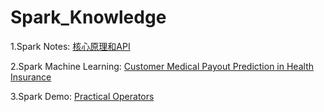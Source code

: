 # Spark_Knowledge

1.Spark Notes: [核心原理和API](https://github.com/JohnsRun/Spark_Knowledge/blob/main/Spark%E6%A0%B8%E5%BF%83%E5%8E%9F%E7%90%86%E5%92%8CAPI.md)

2.Spark Machine Learning: [Customer Medical Payout Prediction in Health Insurance](https://github.com/JohnsRun/Spark_Knowledge/blob/main/SparkAPI_Machine_Learning/Customer_Medical_Payout_Prediction_in_Health_Insurance.ipynb)

3.Spark Demo: [Practical Operators](https://github.com/JohnsRun/Spark_Knowledge/blob/main/SparkAPI_Demo.ipynb)
